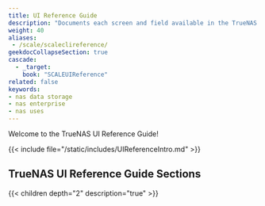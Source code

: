 ```yaml
---
title: UI Reference Guide
description: "Documents each screen and field available in the TrueNAS interface. Articles are organized parallel to the TrueNAS interface layout."
weight: 40
aliases: 
 - /scale/scaleclireference/
geekdocCollapseSection: true
cascade:
  - _target:
    book: "SCALEUIReference"
related: false
keywords:
- nas data storage
- nas enterprise 
- nas uses
---
```


Welcome to the TrueNAS UI Reference Guide!

{{< include file="/static/includes/UIReferenceIntro.md" >}}

<div class="noprint">

## TrueNAS UI Reference Guide Sections

{{< children depth="2" description="true" >}}

</div>

